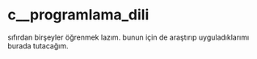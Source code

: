 # c__programlama_dili
sıfırdan birşeyler öğrenmek lazım. bunun için de araştırıp uyguladıklarımı burada tutacağım.
